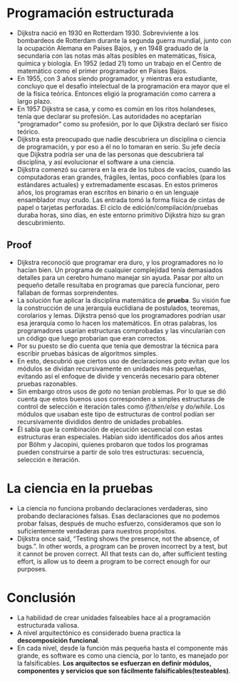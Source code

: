# Programación estructurada

- Dijkstra nació en 1930 en Rotterdam 1930. Sobreviviente a los bombardeos de Rotterdam durante la segunda guerra mundial, junto con la ocupación Alemana en Países Bajos, y en 1948 graduado de la secundaria con las notas más altas posibles en matemáticas, física, química y biología. En 1952 (edad 21) tomo un trabajo en el Centro de matemático como el primer programador en Países Bajos.
- En 1955, con 3 años siendo programador, y mientras era estudiante, concluyo que el desafío intelectual de la programación era mayor que el de la física teórica. Entonces eligió la programación como carrera a largo plazo.
- En 1957 Dijkstra se casa, y como es común en los ritos holandeses, tenía que declarar su profesión. Las autoridades no aceptarían "programador" como su profesión, por lo que Dijkstra declaró ser físico teórico.
- Dijkstra esta preocupado que nadie descubriera un disciplina o ciencia de programación, y por eso a él no lo tomaran en serio. Su jefe decía que Dijkstra podría ser una de las personas que descubriera tal disciplina, y así evolucionar el software a una ciencia.
- Dijkstra comenzó su carrera en la era de los tubos de vacíos, cuando las computadoras eran grandes, frágiles, lentas, poco confiables (para los estándares actuales) y extremadamente escasas. En estos primeros años, los programas eran escritos en binario o en un lenguaje ensamblador muy crudo. Las entrada tomó la forma física de cintas de papel o tarjetas perforadas. El ciclo de edición/compilación/pruebas duraba horas, sino días, en este entorno primitivo Dijkstra hizo su gran descubrimiento.

## Proof
- Dijkstra reconoció que programar era duro, y los programadores no lo hacían bien. Un programa de cualquier complejidad tenía demasiados detalles para un cerebro humano manejar sin ayuda. Pasar por alto un pequeño detalle resultaba en programas que parecía funcionar, pero fallaban de formas sorprendentes.
- La solución fue aplicar la disciplina matemática de **prueba**. Su visión fue la construcción de una jerarquía euclidiana de postulados, teoremas, corolarios y lemas. Dijkstra pensó que los programadores podrían usar esa jerarquía como lo hacen los matemáticos. En otras palabras, los programadores usarían estructuras comprobadas y las vincularían con un código que luego probarían que eran correctos.
- Por su puesto se dío cuenta que tenía que demostrar la técnica para escribir pruebas básicas de algoritmos simples.
- En esto, descubrió que ciertos uso de declaraciones *goto* evitan que los módulos se dividan recursivamente en unidades más pequeñas, evitando así el enfoque de divide y vencerás necesario para obtener pruebas razonables.
- Sin embargo otros usos de *goto* no tenían problemas. Por lo que se dió cuenta que estos buenos usos corresponden a simples estructuras de control de selección e iteración tales como *if/then/else* y *do/while*. Los módulos que usaban este tipo de estructuras de control podían ser recursivamente divididos dentro de unidades probables.
- Él sabía que la combinación de ejecución secuencial con estas estructuras eran especiales. Habían sido identificados dos años antes por Böhm y Jacopini, quienes probaron que todos los programas pueden construirse a partir de solo tres estructuras: secuencia, selección e iteración.

# La ciencia en la pruebas
- La ciencia no funciona probando declaraciones verdaderas, sino probando declaraciones falsas. Esas declaraciones que no podemos probar falsas, después de mucho esfuerzo, consideramos que son lo suficientemente verdaderas para nuestros propósitos.
- Dijkstra once said, “Testing shows the presence, not the absence, of bugs.”. In other words, a program can be proven incorrect by a test, but it cannot be proven correct. All that tests can do, after sufficient testing effort, is allow us to deem a program to be correct enough for our purposes.


# Conclusión
- La habilidad de crear unidades falseables hace al a programación estructurada valiosa.
- A nivel arquitectónico es considerado buena practica la **descomposición funcional**.
- En cada nivel, desde la función más pequeña hasta el componente más grande, es software es como una ciencia, por lo tanto, es manejado por la falsificables. **Los arquitectos se esfuerzan en definir módulos, componentes y servicios que son fácilmente falsificables(testeables)**.